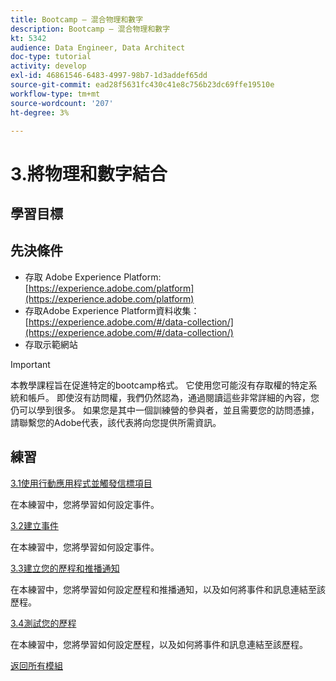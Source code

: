 ```yaml
---
title: Bootcamp — 混合物理和數字
description: Bootcamp — 混合物理和數字
kt: 5342
audience: Data Engineer, Data Architect
doc-type: tutorial
activity: develop
exl-id: 46861546-6483-4997-98b7-1d3addef65dd
source-git-commit: ead28f5631fc430c41e8c756b23dc69ffe19510e
workflow-type: tm+mt
source-wordcount: '207'
ht-degree: 3%

---
```


# 3.將物理和數字結合

## 學習目標

## 先決條件

- 存取 Adobe Experience Platform: [https://experience.adobe.com/platform](https://experience.adobe.com/platform)
- 存取Adobe Experience Platform資料收集： [https://experience.adobe.com/#/data-collection/](https://experience.adobe.com/#/data-collection/)
- 存取示範網站

>[!IMPORTANT]
>
>本教學課程旨在促進特定的bootcamp格式。 它使用您可能沒有存取權的特定系統和帳戶。 即使沒有訪問權，我們仍然認為，通過閱讀這些非常詳細的內容，您仍可以學到很多。 如果您是其中一個訓練營的參與者，並且需要您的訪問憑據，請聯繫您的Adobe代表，該代表將向您提供所需資訊。

## 練習

[3.1使用行動應用程式並觸發信標項目](./ex1.md)

在本練習中，您將學習如何設定事件。

[3.2建立事件](./ex2.md)

在本練習中，您將學習如何設定事件。

[3.3建立您的歷程和推播通知](./ex3.md)

在本練習中，您將學習如何設定歷程和推播通知，以及如何將事件和訊息連結至該歷程。

[3.4測試您的歷程](./ex4.md)

在本練習中，您將學習如何設定歷程，以及如何將事件和訊息連結至該歷程。

[返回所有模組](../../overview.md)
